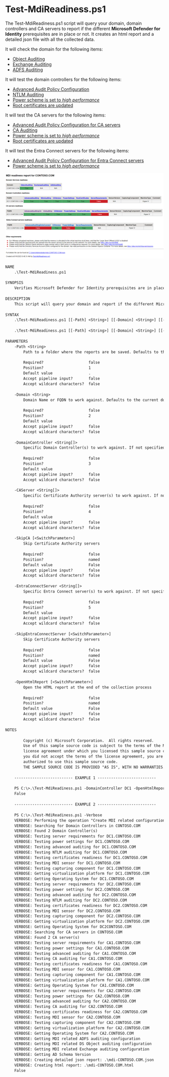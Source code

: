 # Test-MdiReadiness.ps1

The Test-MdiReadiness.ps1 script will query your domain, domain controllers and CA servers to report if the different **Microsoft Defender for Identity** prerequisites are in place or not. It creates an html report and a detailed json file with all the collected data.

It will check the domain for the following items:

- [Object Auditing](https://aka.ms/mdi/objectauditing)
- [Exchange Auditing](https://aka.ms/mdi/exchangeauditing)
- [ADFS Auditing](https://aka.ms/mdi/adfsauditing)

It will test the domain controllers for the following items:

- [Advanced Audit Policy Configuration](https://aka.ms/mdi/advancedauditing)
- [NTLM Auditing](https://aka.ms/mdi/ntlmauditing)
- [Power scheme is set to *high performance*](https://aka.ms/mdi/powersettings)
- [Root certificates are updated](https://aka.ms/mdi/rootcertificates)

It will test the CA servers for the following items:

- [Advanced Audit Policy Configuration for CA servers](https://aka.ms/mdi/advancedauditingca)
- [CA Auditing](https://aka.ms/mdi/caauditing)
- [Power scheme is set to *high performance*](https://aka.ms/mdi/powersettings)
- [Root certificates are updated](https://aka.ms/mdi/rootcertificates)

It will test the Entra Connect servers for the following items:

- [Advanced Audit Policy Configuration for Entra Connect servers](https://learn.microsoft.com/defender-for-identity/deploy/configure-windows-event-collection#configure-auditing-on-microsoft-entra-connect)
- [Power scheme is set to *high performance*](https://aka.ms/mdi/powersettings)

![example html report](html-report.png)

```txt
NAME
    .\Test-MdiReadiness.ps1

SYNOPSIS
    Verifies Microsoft Defender for Identity prerequisites are in place

DESCRIPTION
    This script will query your domain and report if the different Microsoft Defender for Identity prerequisites are in place. It creates an html report and a detailed json file with all the collected data.

SYNTAX
    .\Test-MdiReadiness.ps1 [[-Path] <String>] [[-Domain] <String>] [[-DomainController] <String[]>] [[-CAServer] <String[]>] [-OpenHtmlReport] [-WhatIf] [-Confirm] [<CommonParameters>]

    .\Test-MdiReadiness.ps1 [[-Path] <String>] [[-Domain] <String>] [[-DomainController] <String[]>] [-SkipCA] [-OpenHtmlReport] [-WhatIf] [-Confirm] [<CommonParameters>]

PARAMETERS
    -Path <String>
        Path to a folder where the reports are be saved. Defaults to the current folder.

        Required?                    false
        Position?                    1
        Default value                .
        Accept pipeline input?       false
        Accept wildcard characters?  false

    -Domain <String>
        Domain Name or FQDN to work against. Defaults to the current domain.

        Required?                    false
        Position?                    2
        Default value
        Accept pipeline input?       false
        Accept wildcard characters?  false

    -DomainController <String[]>
        Specific Domain Controller(s) to work against. If not specified, it will query AD for the list of DCs in the domain.

        Required?                    false
        Position?                    3
        Default value
        Accept pipeline input?       false
        Accept wildcard characters?  false

    -CAServer <String[]>
        Specific Certificate Authority server(s) to work against. If not specified, it will query AD for the members of the "Cert Publishers" group.

        Required?                    false
        Position?                    4
        Default value
        Accept pipeline input?       false
        Accept wildcard characters?  false

    -SkipCA [<SwitchParameter>]
        Skip Certificate Authority servers

        Required?                    false
        Position?                    named
        Default value                False
        Accept pipeline input?       false
        Accept wildcard characters?  false

    -EntraConnectServer <String[]>
        Specific Entra Connect server(s) to work against. If not specified, it will query AD for the Entra Connect server(s) in the domain.

        Required?                    false
        Position?                    5
        Default value
        Accept pipeline input?       false
        Accept wildcard characters?  false

    -SkipEntraConnectServer [<SwitchParameter>]
        Skip Certificate Authority servers

        Required?                    false
        Position?                    named
        Default value                False
        Accept pipeline input?       false
        Accept wildcard characters?  false

    -OpenHtmlReport [<SwitchParameter>]
        Open the HTML report at the end of the collection process

        Required?                    false
        Position?                    named
        Default value                False
        Accept pipeline input?       false
        Accept wildcard characters?  false

NOTES

        Copyright (c) Microsoft Corporation.  All rights reserved.
        Use of this sample source code is subject to the terms of the Microsoft
        license agreement under which you licensed this sample source code. If
        you did not accept the terms of the license agreement, you are not
        authorized to use this sample source code.
        THE SAMPLE SOURCE CODE IS PROVIDED "AS IS", WITH NO WARRANTIES.

    -------------------------- EXAMPLE 1 --------------------------

    PS C:\>.\Test-MdiReadiness.ps1 -DomainController DC1 -OpenHtmlReport
    False

    -------------------------- EXAMPLE 2 --------------------------

    PS C:\>.\Test-MdiReadiness.ps1 -Verbose
    VERBOSE: Performing the operation "Create MDI related configuration reports" on target "CONTOSO.COM".
    VERBOSE: Searching for Domain Controllers in CONTOSO.COM
    VERBOSE: Found 2 Domain Controller(s)
    VERBOSE: Testing server requirements for DC1.CONTOSO.COM
    VERBOSE: Testing power settings for DC1.CONTOSO.COM
    VERBOSE: Testing advanced auditing for DC1.CONTOSO.COM
    VERBOSE: Testing NTLM auditing for DC1.CONTOSO.COM
    VERBOSE: Testing certificates readiness for DC1.CONTOSO.COM
    VERBOSE: Testing MDI sensor for DC1.CONTOSO.COM
    VERBOSE: Testing capturing component for DC1.CONTOSO.COM
    VERBOSE: Getting virtualization platform for DC1.CONTOSO.COM
    VERBOSE: Getting Operating System for DC1.CONTOSO.COM
    VERBOSE: Testing server requirements for DC2.CONTOSO.COM
    VERBOSE: Testing power settings for DC2.CONTOSO.COM
    VERBOSE: Testing advanced auditing for DC2.CONTOSO.COM
    VERBOSE: Testing NTLM auditing for DC2.CONTOSO.COM
    VERBOSE: Testing certificates readiness for DC2.CONTOSO.COM
    VERBOSE: Testing MDI sensor for DC2.CONTOSO.COM
    VERBOSE: Testing capturing component for DC2.CONTOSO.COM
    VERBOSE: Getting virtualization platform for DC2.CONTOSO.COM
    VERBOSE: Getting Operating System for DC2CONTOSO.COM
    VERBOSE: Searching for CA servers in CONTOSO.COM
    VERBOSE: Found 2 CA server(s)
    VERBOSE: Testing server requirements for CA1.CONTOSO.COM
    VERBOSE: Testing power settings for CA1.CONTOSO.COM
    VERBOSE: Testing advanced auditing for CA1.CONTOSO.COM
    VERBOSE: Testing CA auditing for CA1.CONTOSO.COM
    VERBOSE: Testing certificates readiness for CA1.CONTOSO.COM
    VERBOSE: Testing MDI sensor for CA1.CONTOSO.COM
    VERBOSE: Testing capturing component for CA1.CONTOSO.COM
    VERBOSE: Getting virtualization platform for CA1.CONTOSO.COM
    VERBOSE: Getting Operating System for CA1.CONTOSO.COM
    VERBOSE: Testing server requirements for CA2.CONTOSO.COM
    VERBOSE: Testing power settings for CA2.CONTOSO.COM
    VERBOSE: Testing advanced auditing for CA2.CONTOSO.COM
    VERBOSE: Testing CA auditing for CA2.CONTOSO.COM
    VERBOSE: Testing certificates readiness for CA2.CONTOSO.COM
    VERBOSE: Testing MDI sensor for CA2.CONTOSO.COM
    VERBOSE: Testing capturing component for CA2.CONTOSO.COM
    VERBOSE: Getting virtualization platform for CA2.CONTOSO.COM
    VERBOSE: Getting Operating System for CA2.CONTOSO.COM
    VERBOSE: Getting MDI related ADFS auditing configuration
    VERBOSE: Getting MDI related DS Object auditing configuration
    VERBOSE: Getting MDI related Exchange auditing configuration
    VERBOSE: Getting AD Schema Version
    VERBOSE: Creating detailed json report: .\mdi-CONTOSO.COM.json
    VERBOSE: Creating html report: .\mdi-CONTOSO.COM.html
    False
```
